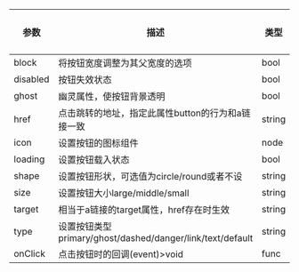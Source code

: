 | 参数 | 描述 | 类型 | 默认值 | 
| - | - | - | - | 
|block|将按钮宽度调整为其父宽度的选项|bool| - | 
|disabled|按钮失效状态|bool| - | 
|ghost|幽灵属性，使按钮背景透明|bool| - | 
|href|点击跳转的地址，指定此属性button的行为和a链接一致|string| - | 
|icon|设置按钮的图标组件|node| - | 
|loading|设置按钮载入状态|bool| - | 
|shape|设置按钮形状，可选值为circle/round或者不设|string| - | 
|size|设置按钮大小large/middle/small|string| - | 
|target|相当于a链接的target属性，href存在时生效|string| - | 
|type|设置按钮类型primary/ghost/dashed/danger/link/text/default|string| - | 
|onClick|点击按钮时的回调(event)>void|func| - | 

